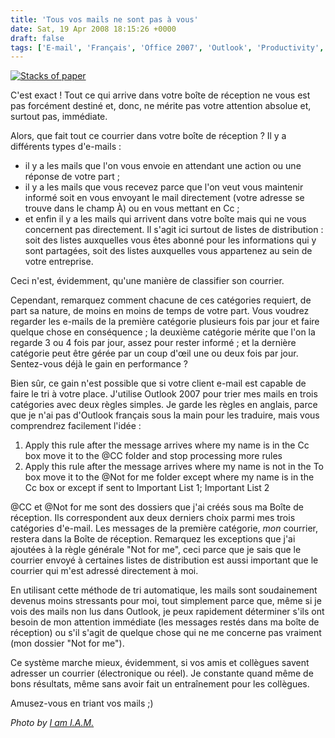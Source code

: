 ```yaml
---
title: 'Tous vos mails ne sont pas à vous'
date: Sat, 19 Apr 2008 18:15:26 +0000
draft: false
tags: ['E-mail', 'Français', 'Office 2007', 'Outlook', 'Productivity', 'Technology', 'Tips']
---
```


[![Stacks of paper](http://blog.madd0.com/images/WindowsLiveWriter/lang_enAllyouremailisnotforyoulang_enlan_1226A/1846815435_78f1689957_3.jpg)](http://www.flickr.com/photos/ianalexandermartin/1846815435/)

C'est exact ! Tout ce qui arrive dans votre boîte de réception ne vous est pas forcément destiné et, donc, ne mérite pas votre attention absolue et, surtout pas, immédiate.

Alors, que fait tout ce courrier dans votre boîte de réception ? Il y a différents types d'e-mails :

*   il y a les mails que l'on vous envoie en attendant une action ou une réponse de votre part ;
*   il y a les mails que vous recevez parce que l'on veut vous maintenir informé soit en vous envoyant le mail directement (votre adresse se trouve dans le champ À) ou en vous mettant en Cc ;
*   et enfin il y a les mails qui arrivent dans votre boîte mais qui ne vous concernent pas directement. Il s'agit ici surtout de listes de distribution : soit des listes auxquelles vous êtes abonné pour les informations qui y sont partagées, soit des listes auxquelles vous appartenez au sein de votre entreprise.

Ceci n'est, évidemment, qu'une manière de classifier son courrier.

Cependant, remarquez comment chacune de ces catégories requiert, de part sa nature, de moins en moins de temps de votre part. Vous voudrez regarder les e-mails de la première catégorie plusieurs fois par jour et faire quelque chose en conséquence ; la deuxième catégorie mérite que l'on la regarde 3 ou 4 fois par jour, assez pour rester informé ; et la dernière catégorie peut être gérée par un coup d'œil une ou deux fois par jour. Sentez-vous déjà le gain en performance ?

Bien sûr, ce gain n'est possible que si votre client e-mail est capable de faire le tri à votre place. J'utilise Outlook 2007 pour trier mes mails en trois catégories avec deux règles simples. Je garde les règles en anglais, parce que je n'ai pas d'Outlook français sous la main pour les traduire, mais vous comprendrez facilement l'idée :

1.  Apply this rule after the message arrives where my name is in the Cc box move it to the @CC folder and stop processing more rules
2.  Apply this rule after the message arrives where my name is not in the To box move it to the @Not for me folder except where my name is in the Cc box or except if sent to Important List 1; Important List 2

@CC et @Not for me sont des dossiers que j'ai créés sous ma Boîte de réception. Ils correspondent aux deux derniers choix parmi mes trois catégories d'e-mail. Les messages de la première catégorie, _mon_ courrier, restera dans la Boîte de réception. Remarquez les exceptions que j'ai ajoutées à la règle générale "Not for me", ceci parce que je sais que le courrier envoyé à certaines listes de distribution est aussi important que le courrier qui m'est adressé directement à moi.

En utilisant cette méthode de tri automatique, les mails sont soudainement devenus moins stressants pour moi, tout simplement parce que, même si je vois des mails non lus dans Outlook, je peux rapidement déterminer s'ils ont besoin de mon attention immédiate (les messages restés dans ma boîte de réception) ou s'il s'agit de quelque chose qui ne me concerne pas vraiment (mon dossier "Not for me").

Ce système marche mieux, évidemment, si vos amis et collègues savent adresser un courrier (électronique ou réel). Je constante quand même de bons résultats, même sans avoir fait un entraînement pour les collègues.

Amusez-vous en triant vos mails ;)

_Photo by [I am I.A.M.](http://www.flickr.com/photos/ianalexandermartin/)_